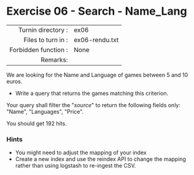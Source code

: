 # Exercise 06 - Search - Name_Lang

|                         |                    |
| -----------------------:| ------------------ |
|   Turnin directory :    |  ex06              |
|   Files to turn in :    |  ex06-rendu.txt    |
|   Forbidden function :  |  None              |
|   Remarks:              |                    |


We are looking for the Name and Language of games between 5 and 10 euros.

- Write a query that returns the games matching this criterion.

Your query shall filter the "_source_" to return the following fields only: "Name", "Languages", "Price".  

You should get 192 hits.

### Hints

- You might need to adjust the mapping of your index
- Create a new index and use the reindex API to change the mapping rather than using logstash to re-ingest the CSV.  
